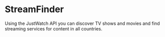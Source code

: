 # StreamFinder
Using the JustWatch API you can discover TV shows and movies and find streaming services for content in all countries.
